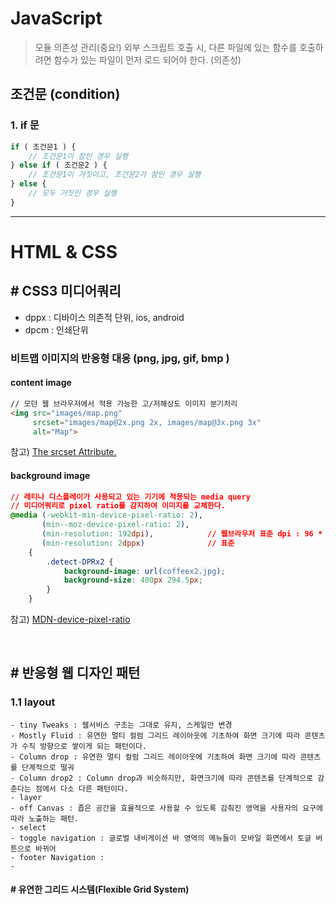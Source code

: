 # JavaScript

> 모듈 의존성 관리(중요!)
> 외부 스크립트 호출 시, 다른 파일에 있는 함수를 호출하려면 함수가 있는 파일이 먼저 로드 되어야 한다. (의존성)

## 조건문 (condition)

### 1. if 문
```js
if ( 조건문1 ) {
    // 조건문1이 참인 경우 실행
} else if ( 조건문2 ) {
    // 조건문1이 거짓이고, 조건문2가 참인 경우 실행
} else {
    // 모두 거짓인 경우 실행
}
```


---

# HTML & CSS

## # CSS3 미디어쿼리
* dppx : 디바이스 의존적 단위, ios, android
* dpcm : 인쇄단위

### 비트맵 이미지의 반응형 대응 (png, jpg, gif, bmp )
#### content image 
```html
// 모던 웹 브라우저에서 적용 가능한 고/저해상도 이미지 분기처리
<img src="images/map.png"
     srcset="images/map@2x.png 2x, images/map@3x.png 3x" 
     alt="Map">
```
참고) [The srcset Attribute.](https://webkit.org/demos/srcset/)

#### background image
```css
// 레티나 디스플레이가 사용되고 있는 기기에 적용되는 media query
// 미디어쿼리로 pixel ratio를 감지하여 이미지를 교체한다.
@media (-webkit-min-device-pixel-ratio: 2),  
       (min--moz-device-pixel-ratio: 2),     
       (min-resolution: 192dpi),            // 웹브라우저 표준 dpi : 96 * 2
       (min-resolution: 2dppx)              // 표준
    {   
        .detect-DPRx2 {
            background-image: url(coffeex2.jpg);
            background-size: 400px 294.5px;
        } 
    }
```
참고) [MDN-device-pixel-ratio](https://developer.mozilla.org/ko/docs/Web/Guide/CSS/Media_queries#-moz-device-pixel-ratio)

<br>

## # 반응형 웹 디자인 패턴

### 1.1 layout

    - tiny Tweaks : 웹서비스 구조는 그대로 유지, 스케일만 변경
    - Mostly Fluid : 유연한 멀티 컬럼 그리드 레이아웃에 기초하여 화면 크기에 따라 콘텐츠가 수직 방향으로 쌓이게 되는 패턴이다. 
    - Column drop : 유연한 멀티 컬럼 그리드 레이아웃에 기초하여 화면 크기에 따라 콘텐츠를 단계적으로 떨궈 
    - Column drop2 : Column drop과 비슷하지만, 화면크기에 따라 콘텐츠를 단계적으로 감춘다는 점에서 다소 다른 패턴이다.
    - layer
    - off Canvas : 좁은 공간을 효율적으로 사용할 수 있도록 감춰진 영역을 사용자의 요구에 따라 노출하는 패턴.
    - select 
    - toggle navigation : 글로벌 내비게이션 바 영역의 메뉴들이 모바일 화면에서 토글 버튼으로 바뀌어
    - footer Navigation : 
    - 


#### # 유연한 그리드 시스템(Flexible Grid System)

